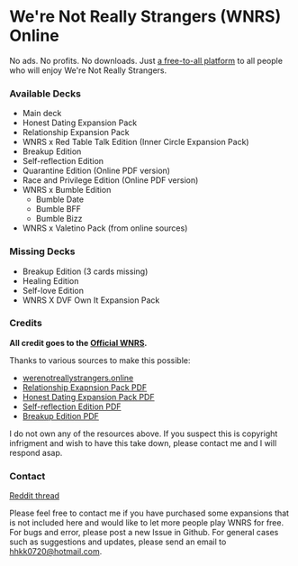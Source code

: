 # We're Not Really Strangers (WNRS) Online

No ads. No profits. No downloads. Just [a free-to-all platform](https://jonathan-lph.github.io/wnrs) to all people who will enjoy We're Not Really Strangers.

### Available Decks

- Main deck
- Honest Dating Expansion Pack
- Relationship Expansion Pack
- WNRS x Red Table Talk Edition (Inner Circle Expansion Pack)
- Breakup Edition
- Self-reflection Edition
- Quarantine Edition (Online PDF version)
- Race and Privilege Edition (Online PDF version)
- WNRS x Bumble Edition
  - Bumble Date 
  - Bumble BFF
  - Bumble Bizz
- WNRS x Valetino Pack (from online sources)

### Missing Decks

- Breakup Edition (3 cards missing)
- Healing Edition
- Self-love Edition
- WNRS X DVF Own It Expansion Pack

### Credits

**All credit goes to the [Official WNRS](https://www.werenotreallystrangers.com/).** 

Thanks to various sources to make this possible:

- [werenotreallystrangers.online](https://www.werenotreallystrangers.online/)
- [Relationship Exapnsion Pack PDF](https://dochub.com/roughunderscoreoutlines/ok2BPdERPa9DGDBKAxpLrN/relationship-wnrs-pdf?dt=AXuCHZr9L4ypEGKbqj8z)
- [Honest Dating Expansion Pack PDF](https://dochub.com/roughunderscoreoutlines/r4D6EkZVZZp2mNBVpQXW7O/honest-dating-wnrs-3-pdf?dt=LjiqJAQd6CRamnAoMbew)
- [Self-reflection Edition PDF](https://dochub.com/roughunderscoreoutlines/8adOrbPVQgljYnBR24Mj7D/self-reflection-wnrs-3-pdf?dt=Z44EAc2EzxcF7YquWmdg)
- [Breakup Edition PDF](https://docs.google.com/document/d/1-MPhFVRuzj4LZcatqvYJRKnYkIQOwxHr1sYwJ6WYrWM/edit?usp=sharing)

I do not own any of the resources above. If you suspect this is copyright infrigment and wish to have this take down, please contact me and I will respond asap.

### Contact

[Reddit thread](https://www.reddit.com/r/cardgames/comments/nf47ps/were_not_really_strangers_online/?utm_source=share&utm_medium=web2x&context=3)

Please feel free to contact me if you have purchased some expansions that is not included here and would like to let more people play WNRS for free. 
For bugs and error, please post a new Issue in Github. 
For general cases such as suggestions and updates, please send an email to hhkk0720@hotmail.com.

